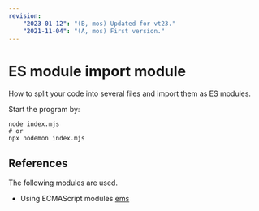 ```yaml
---
revision: 
    "2023-01-12": "(B, mos) Updated for vt23."
    "2021-11-04": "(A, mos) First version."
---
```

ES module import module
==============================

How to split your code into several files and import them as ES modules.

Start the program by:

```
node index.mjs
# or
npx nodemon index.mjs
```



References
-----------------------------

The following modules are used.

* Using ECMAScript modules [ems](https://nodejs.org/api/esm.html)
